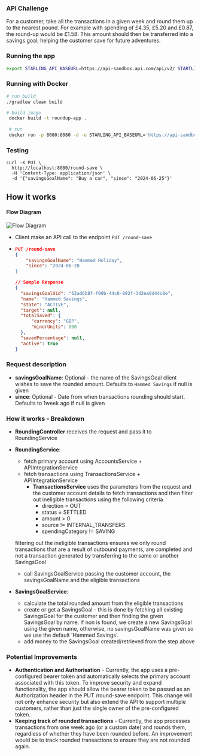 ### API Challenge

For a customer, take all the transactions in a given week and round them up to the nearest
pound. For example with spending of £4.35, £5.20 and £0.87, the round-up would be £1.58.
This amount should then be transferred into a savings goal, helping the customer save for
future adventures.

### Running the app
```bash
export STARLING_API_BASEURL=https://api-sandbox.api.com/api/v2/ STARTLING_API_BEARER_TOKEN={yourApplicationBearerToken} && ./gradlew bootRun
```

### Running with Docker
```bash
# run build
./gradlew clean build

# build image
 docker build -t roundup-app .
 
 # run
 docker run -p 8080:8080 -d -e STARLING_API_BASEURL='https://api-sandbox.api.com/api/v2/' -e STARLING_API_BEARER_TOKEN='yourApplicationBearerToken' roundup-app
```

### Testing
```curl
curl -X PUT \
  http://localhost:8080/round-save \
  -H 'Content-Type: application/json' \
  -d '{"savingsGoalName": "Buy a car", "since": "2024-06-25"}'
```

## How it works
#### Flow Diagram
![Flow Diagram](https://github.com/adigunhammedolalekan/starling-challenge/blob/main/flows/roundup_flows.png)

* Client make an API call to the endpoint `PUT /round-save`
* ```json
  PUT /round-save
  {
      "savingsGoalName": "Hammed Holiday",
      "since": "2024-06-20
  }
  ```
  ```json
  // Sample Response
  {
    "savingsGoalUid": "62ad6b8f-f00b-44c8-892f-3d2ea0d44c8e",
    "name": "Hammed Savings",
    "state": "ACTIVE",
    "target": null,
    "totalSaved": {
        "currency": "GBP",
        "minorUnits": 800
    },
    "savedPercentage": null,
    "active": true
  }
  ```
### Request description
  * **savingsGoalName**: Optional - the name of the SavingsGoal client wishes to save the rounded amount. Defaults to `Hammed Savings` if null is given
  * **since**: Optional - Date from when transactions rounding should start. Defaults to 1week ago if null is given

### How it works - Breakdown
* **RoundingController** receives the request and pass it to RoundingService
* **RoundingService**:
  * fetch primary account using AccountsService + APIIntegrationService
  * fetch transactions using TransactionsService + APIIntegrationService 
    * **TransactionsService** uses the parameters from the request and the customer account details to fetch transactions and then filter out ineligible transactions using the following criteria
        * direction = OUT
        * status = SETTLED
        * amount > 0
        * source != INTERNAL_TRANSFERS
        * spendingCategory != SAVING
  
    
  filtering out the ineligible transactions ensures we only round transactions that are a result of outbound payments, are completed and not a transaction generated by transferring to the same or another SavingsGoal 
  * call SavingsGoalService passing the customer account, the savingsGoalName and the eligible transactions
* **SavingsGoalService**:
  * calculate the total rounded amount from the eligible transactions
  * create or get a SavingsGoal - this is done by fetching all existing SavingsGoal for the customer and then finding the given SavingsGoal by name. If non is found, we create a new SavingsGoal using the given name, otherwise, no savingsGoalName was given so we use the default 'Hammed Savings'.
  * add money to the SavingsGoal created/retrieved from the step above

### Potential Improvements
* **Authentication and Authorisation** - Currently, the app uses a pre-configured bearer token and automatically selects the primary account associated with this token. To improve security and expand functionality, the app should allow the bearer token to be passed as an Authorization header in the PUT /round-save endpoint. This change will not only enhance security but also extend the API to support multiple customers, rather than just the single owner of the pre-configured token.
* **Keeping track of rounded transactions** - Currently, the app processes transactions from one week ago (or a custom date) and rounds them, regardless of whether they have been rounded before. An improvement would be to track rounded transactions to ensure they are not rounded again.
